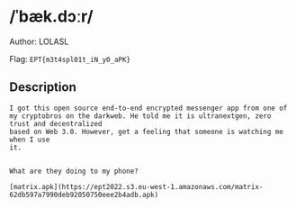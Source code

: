 # /ˈbæk.dɔːr/
Author: LOLASL

Flag: `EPT{m3t4spl01t_iN_y0_aPK}`
## Description
```
I got this open source end-to-end encrypted messenger app from one of 
my cryptobros on the darkweb. He told me it is ultranextgen, zero trust and decentralized 
based on Web 3.0. However, get a feeling that someone is watching me when I use 
it.


What are they doing to my phone?

[matrix.apk](https://ept2022.s3.eu-west-1.amazonaws.com/matrix-62db597a7990deb92050750eee2b4adb.apk)
```

